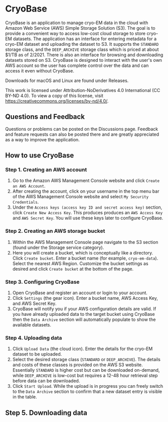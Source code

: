# CryoBase

CryoBase is an application to manage cryo-EM data in the cloud with Amazon Web Service (AWS) Simple Storage Solution (S3). The goal is to provide a convenient way to access low-cost cloud storage to store cryo-EM datasets. The application has an interface for entering metadata for a cryo-EM dataset and uploading the dataset to S3. It supports the `STANDARD` storage class, and the `DEEP_ARCHIVE` storage class which is priced at about $1/TB as of 2/2021. There is also an interface for browsing and downloading datasets stored on S3. CryoBase is designed to interact with the user's own AWS account so the user has complete control over the data and can access it even without CryoBase. 

Downloads for macOS and Linux are found under Releases.

This work is licensed under Attribution-NoDerivatives 4.0 International (CC BY-ND 4.0). To view a copy of this license, visit https://creativecommons.org/licenses/by-nd/4.0/.

## Questions and Feedback
Questions or problems can be posted on the Discussions page. Feedback and feature requests can also be posted there and are greatly appreciated as a way to improve the application.

## How to use CryoBase
### Step 1. Creating an AWS account
1. Go to the Amazon AWS Management Console website and click `Create an AWS Account`.
2. After creating the account, click on your username in the top menu bar of the AWS Management Console website and select `My Security Credentials`.
3. Under the `Access keys (access key ID and secret access key)` section, click `Create New Access Key`. This produces produces an `AWS Access Key` and `AWS Secret Key`. You will use these keys later to configure CryoBase.

### Step 2. Creating an AWS storage bucket
1. Within the AWS Management Console page navigate to the S3 section (found under the Storage service category).
2. Here you will create a bucket, which is conceptually like a directory. Click `Create bucket`. Enter a bucket name (for example, `cryo-em-data`). Select the nearest AWS Region. Customize the bucket settings as desired and click `Create bucket` at the bottom of the page.

### Step 3. Configuring CryoBase
1. Open CryoBase and register an account or login to your account.
2. Click `Settings` (the gear icon). Enter a bucket name, AWS Access Key, and AWS Secret Key.
3. CryoBase will notify you if your AWS configuration details are valid. If you have already uploaded data to the target bucket using CryoBase then the `Data Archive` section will automatically populate to show the available datasets.

### Step 4. Uploading data
1. Click `Upload Data` (the cloud icon). Enter the details for the cryo-EM dataset to be uploaded.
2. Select the desired storage class (`STANDARD` or `DEEP_ARCHIVE`). The details and costs of these classes is provided on the AWS S3 website. Essentially `STANDARD` is higher cost but can be downloaded on-demand, while `DEEP_ARCHIVE` is low-cost but requires a 12-48 hour retrieval step before data can be downloaded.
3. Click `Start Upload`. While the upload is in progress you can freely switch to the `Data Archive` section to confirm that a new dataset entry is visible in the table.

## Step 5. Downloading data
